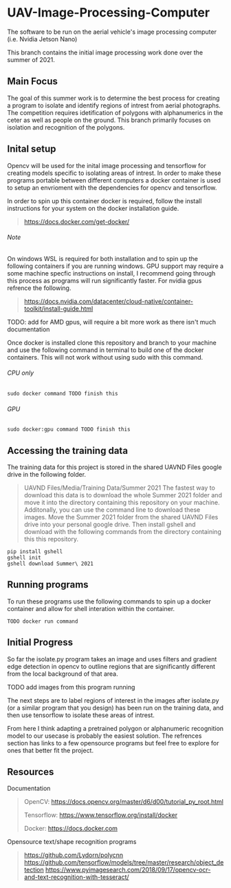 # UAV-Image-Processing-Computer
The software to be run on the aerial vehicle's image processing computer (i.e. Nvidia Jetson Nano)  

This branch contains the initial image processing work done over the summer of 2021. 

## Main Focus
The goal of this summer work is to determine the best process for creating a program to isolate and identify regions of intrest from aerial photographs. The competition requires idetification of polygons with alphanumerics in the ceter as well as people on the ground. This branch primarily focuses on isolation and recognition of the polygons.

## Inital setup
Opencv will be used for the inital image processing and tensorflow for creating models specific to isolating areas of intrest.
In order to make these programs portable between different computers a docker container is used to setup an envrioment with the dependencies for opencv and tensorflow. 

In order to spin up this container docker is required, follow the install instructions for your system on the docker installation guide.
> https://docs.docker.com/get-docker/
###### Note
On windows WSL is required for both installation and to spin up the following containers if you are running windows. 
GPU support may require a some machine specfic instructions on install, I recommend going through this process as programs will run significantly faster. For nvidia gpus refrence the following.
> https://docs.nvidia.com/datacenter/cloud-native/container-toolkit/install-guide.html

TODO: add for AMD gpus, will require a bit more work as there isn't much documentation 

Once docker is installed clone this repository and branch to your machine and use the following command in terminal to build one of the docker containers. This will not work without using sudo with this command.
###### CPU only
```
sudo docker command TODO finish this 
```
###### GPU
```
sudo docker:gpu command TODO finish this 
```

## Accessing the training data
The training data for this project is stored in the shared UAVND Files google drive in the following folder. 
>UAVND Files/Media/Training Data/Summer 2021
The fastest way to download this data is to download the whole Summer 2021 folder and move it into the directory containing this repository on your machine. 
Additonally, you can use the command line to download these images. Move the Summer 2021 folder from the shared UAVND Files drive into your personal google drive. Then install gshell and download with the following commands from the directory containing this this repository.
```
pip install gshell
gshell init
gshell download Summer\ 2021
```

## Running programs
To run these programs use the following commands to spin up a docker container and allow for shell interation within the container. 
```
TODO docker run command 
```

## Initial Progress
So far the isolate.py program takes an image and uses filters and gradient edge detection in opencv to outline regions that are significantly different from the local background of that area. 

TODO add images from this program running

The next steps are to label regions of interest in the images after isolate.py (or a similar program that you design) has been run on the training data, and then use tensorflow to isolate these areas of intrest. 

From here I think adapting a pretrained polygon or alphanumeric recognition model to our usecase is probably the easiest solution. The refrences section has links to a few opensource programs but feel free to explore for ones that better fit the project. 

## Resources
Documentation
>OpenCV:
>https://docs.opencv.org/master/d6/d00/tutorial_py_root.html
>
>Tensorflow:
>https://www.tensorflow.org/install/docker
>
>Docker:
>https://docs.docker.com

Opensource text/shape recognition programs
>https://github.com/Lydorn/polycnn
>https://github.com/tensorflow/models/tree/master/research/object_detection
>https://www.pyimagesearch.com/2018/09/17/opencv-ocr-and-text-recognition-with-tesseract/


